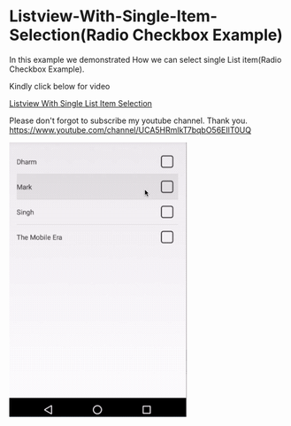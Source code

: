 # Listview-With-Single-Item-Selection(Radio Checkbox Example)
In this example we demonstrated How we can select single List item(Radio Checkbox Example).

Kindly click below for video

[Listview With Single List Item Selection](https://www.youtube.com/watch?v=s4JwU28VMko)


Please don't forgot to subscribe my youtube channel. Thank you. https://www.youtube.com/channel/UCA5HRmlkT7bqbO56EIlT0UQ



![ScreenShot](examplescreenshot.gif)


